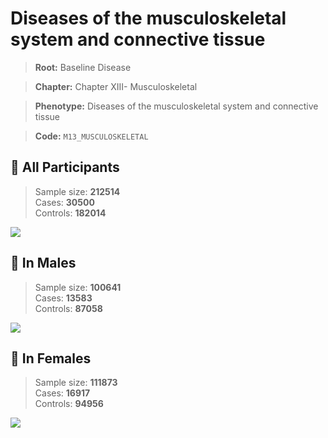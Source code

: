 # Diseases of the musculoskeletal system and connective tissue

> **Root:** Baseline Disease  

> **Chapter:** Chapter XIII- Musculoskeletal  

> **Phenotype:** Diseases of the musculoskeletal system and connective tissue  

> **Code:** `M13_MUSCULOSKELETAL`

## 🧪 All Participants  
> Sample size: **212514**  
> Cases: **30500**  
> Controls: **182014**
<img src="/Disease/Figures/ALL/Baseline/M13_MUSCULOSKELETAL.png"/>
<CsvTable src="/public/Disease/Data/ALL/Baseline/LG_M13_MUSCULOSKELETAL.csv" label="🔍 View full results" />

## 👨 In Males  
> Sample size: **100641**  
> Cases: **13583**  
> Controls: **87058**
<img src="/Disease/Figures/Male/Baseline/M13_MUSCULOSKELETAL.png"/>
<CsvTable src="/public/Disease/Data/Male/Baseline/LG_M13_MUSCULOSKELETAL.csv" label="🔍 View full results" />

## 👩 In Females  
> Sample size: **111873**  
> Cases: **16917**  
> Controls: **94956**
<img src="/Disease/Figures/Female/Baseline/M13_MUSCULOSKELETAL.png"/>
<CsvTable src="/public/Disease/Data/Female/Baseline/LG_M13_MUSCULOSKELETAL.csv" label="🔍 View full results" />
